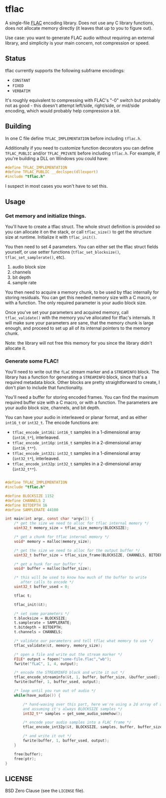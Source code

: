 # tflac

A single-file [FLAC](https://xiph.org/flac/) encoding library. Does not
use any C library functions, does not allocate memory directly (it leaves
that up to you to figure out).

Use case: you want to generate FLAC audio without requiring an external
library, and simplicity is your main concern, not compression or speed.

## Status

tflac currently supports the following subframe encodings:

* `CONSTANT`
* `FIXED`
* `VERBATIM`

It's roughly equivalent to compressing with FLAC's "-0" switch but probably
not as good - this doesn't attempt left/side, right/side, or mid/side
encoding, which would probably help compression a bit.

## Building

In one C file define `TFLAC_IMPLEMENTATION` before including `tflac.h`.

Additionally if you need to customize function decorators you can define
`TFLAC_PUBLIC` and/or `TFLAC_PRIVATE` before including `tflac.h`. For
example, if you're building a DLL on Windows you could have:

```c
#define TFLAC_IMPLEMENTATION
#define TFLAC_PUBLIC __declspec(dllexport)
#include "tflac.h"
```

I suspect in most cases you won't have to set this.

## Usage

### Get memory and initialize things.

You'll have to create a tflac struct. The whole struct definition is
provided so you can allocate it on the stack, or call `tflac_size()`
to get the structure size at runtime. Initialize it with `tflac_init()`.

You then need to set 4 parameters. You can either set the tflac struct fields
yourself, or use setter functions (`tflac_set_blocksize()`,
`tflac_set_samplerate()`, etc).

1. audio block size
2. channels
3. bit depth
4. sample rate

You then need to acquire a memory chunk, to be used by tflac internally
for storing residuals. You can get this needed memory size with a C
macro, or with a function. The only required parameter is your audio block
size.

Once you've set your parameters and acquired memory, call `tflac_validate()`
with the memory you've allocated for tflac's internals. It will make sure
your parameters are sane, that the memory chunk is large enough, and
proceed to set up all of its internal pointers to the memory chunk.

Note: the library will not free this memory for you since the library
didn't allocate it.

### Generate some FLAC!

You'll need to write out the `fLaC` stream marker and a `STREAMINFO` block.
The library has a function for generating a `STREAMINFO` block, since
that's a required metadata block. Other blocks are pretty straightforward
to create, I don't plan to include that functionality.

You'll need a buffer for storing encoded frames. You can find the maximum
required buffer size with a C macro, or with a function. The parameters
are your audio block size, channels, and bit depth.

You can have your audio in interleaved or planar format, and as either
`int16_t` or `int32_t`. The encode functions are:

* `tflac_encode_int16i`: `int16_t` samples in a 1-dimensional array (`int16_t*`), interleaved.
* `tflac_encode_int16p`: `int16_t` samples in a 2-dimensional array (`int16_t**`).
* `tflac_encode_int32i`: `int32_t` samples in a 1-dimensional array (`int32_t*`), interleaved.
* `tflac_encode_int32p`: `int32_t` samples in a 2-dimensional array (`int32_t**`).

```C

#define TFLAC_IMPLEMENTATION
#include "tflac.h"

#define BLOCKSIZE 1152
#define CHANNELS 2
#define BITDEPTH 16
#define SAMPLERATE 44100

int main(int argc, const char *argv[]) {
    /* get the size we need to alloc for tflac internal memory */
    uint32_t memory_size = tflac_size_memory(BLOCKSIZE);

    /* get a chunk for tflac internal memory */
    void* memory = malloc(memory_size);

    /* get the size we need to alloc for the output buffer */
    uint32_t buffer_size = tflac_size_frame(BLOCKSIZE, CHANNELS, BITDEPTH);

    /* get a hunk for our buffer */
    void* buffer = malloc(buffer_size);

    /* this will be used to know how much of the buffer to write
       after calls to encode */
    uint32_t buffer_used = 0;

    tflac t;

    tflac_init(&t);

    /* set some parameters */
    t.blocksize = BLOCKSIZE;
    t.samplerate = SAMPLERATE;
    t.bitdepth = BITDEPTH;
    t.channels = CHANNELS;

    /* validate our parameters and tell tflac what memory to use */
    tflac_validate(&t, memory, memory_size);

    /* open a file and write out the stream marker */
    FILE* output = fopen("some-file.flac","wb");
    fwrite("fLaC", 1, 4, output);

    /* encode the STREAMINFO block and write it out */
    tflac_encode_streaminfo(&t, 1, buffer, buffer_size, &buffer_used);
    fwrite(buffer, 1, buffer_used, output);

    /* loop until you run out of audio */
    while(have_audio()) {

        /* hand-waving over this part, here we're using a 2d array of audio samples
        and assuming it's always BLOCKSIZE samples */
        int32_t** samples = get_some_audio_somehow();

        /* encode your audio samples into a FLAC frame */
        tflac_encode_int32p(&t, BLOCKSIZE, samples, buffer, buffer_size, &buffer_used);

        /* and write it out */
        fwrite(buffer, 1, buffer_used, output);
    }

    free(buffer);
    free(ptr);
}
```


## LICENSE

BSD Zero Clause (see the `LICENSE` file).
